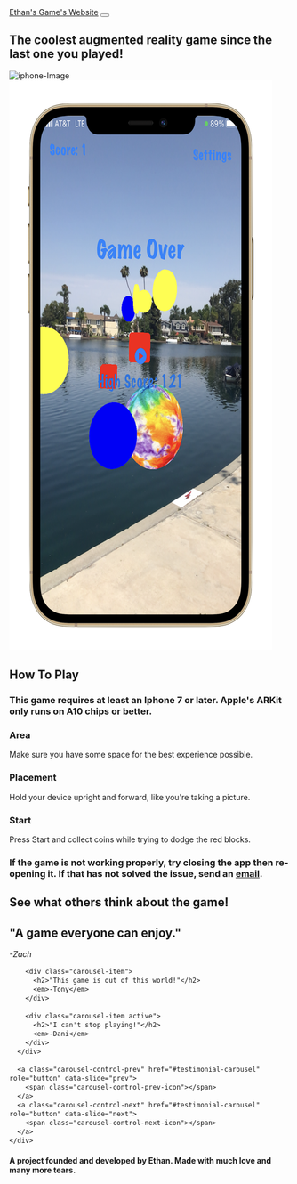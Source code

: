 
<html lang="en" dir="ltr">

<head>
  <meta charset="utf-8">
  <title>Ethan's Game's Website</title>
  <link href="https://cdn.jsdelivr.net/npm/bootstrap@5.0.2/dist/css/bootstrap.min.css" rel="stylesheet" integrity="sha384-EVSTQN3/azprG1Anm3QDgpJLIm9Nao0Yz1ztcQTwFspd3yD65VohhpuuCOmLASjC" crossorigin="anonymous">
  <link rel="stylesheet" href="styles.css">
  <script src="https://kit.fontawesome.com/c954086212.js" crossorigin="anonymous"></script>
  <script src="https://code.jquery.com/jquery-3.4.1.slim.min.js" integrity="sha384-J6qa4849blE2+poT4WnyKhv5vZF5SrPo0iEjwBvKU7imGFAV0wwj1yYfoRSJoZ+n" crossorigin="anonymous"></script>
  <script src="https://cdn.jsdelivr.net/npm/popper.js@1.16.0/dist/umd/popper.min.js" integrity="sha384-Q6E9RHvbIyZFJoft+2mJbHaEWldlvI9IOYy5n3zV9zzTtmI3UksdQRVvoxMfooAo" crossorigin="anonymous"></script>
  <script src="https://stackpath.bootstrapcdn.com/bootstrap/4.4.1/js/bootstrap.min.js" integrity="sha384-wfSDF2E50Y2D1uUdj0O3uMBJnjuUD4Ih7YwaYd1iqfktj0Uod8GCExl3Og8ifwB6" crossorigin="anonymous"></script>
</head>

<body>
  <section class="title">
    <div class="container-fluid">
      <nav class="navbar navbar-expand-lg navbar-dark">
        <a class="navbar-brand" href="">Ethan's Game's Website</a>
        <button class="navbar-toggler" type="button" data-bs-toggle="collapse" data-bs-target="#navbarTogglerDemo02" aria-controls="navbarTogglerDemo02" aria-expanded="false" aria-label="Toggle navigation">
          <span class="navbar-toggler-icon"></span>
        </button>
        <div class="collapse navbar-collapse" id="navbarTogglerDemo02">
          <ul class="navbar-nav ms-auto">
        </div>
      </nav>
      <div class="row">
        <div class="col-lg-6">
          <h1>The coolest augmented reality game since the last one you played!</h1>
        </div>
        <div class="col-lg-6">
          <img class="img" src="images/gameImage.png" alt="iphone-Image">
          <img class="img" src="images/iphoneImage2.png" alt="iphone-Image-2"
        </div>
      </div>
    </div>
  </section>

  <section class="app-info">
    <h1 class="HowToPlay">How To Play</h1>
    <h3 class="disclaimer">This game requires at least an Iphone 7 or later. Apple's ARKit only runs on A10 chips or better.</h3>
    <div class="row">
      <div class="feature-box col-lg-4">
        <h3>Area</h3>
        <p>Make sure you have some space for the best experience possible.</p>
      </div>
      <div class="feature-box col-lg-4">
        <h3>Placement</h3>
        <p>Hold your device upright and forward, like you're taking a picture.</p>
      </div>
      <div class="feature-box col-lg-4">
        <h3>Start</h3>
        <p>Press Start and collect coins while trying to dodge the red blocks.</p>
      </div>
    </div>
    <div>
      <h3 class="help">If the game is not working properly, try closing the app then re-opening it. If that has not solved the issue, send an <a href="contact.html">email</a>.</h3>
    </div>
  </section>

  <section class="reviews">
    <h1 class="reviewsTitle">See what others think about the game!</h1>
    <div id="testimonial-carousel" class="carousel slide" date-bs-ride="carousel">
      <div class="carousel-inner">
        <div class="carousel-item">
          <h2>"A game everyone can enjoy."</h2>
          <em>-Zach</em>
        </div>

        <div class="carousel-item">
          <h2>"This game is out of this world!"</h2>
          <em>-Tony</em>
        </div>

        <div class="carousel-item active">
          <h2>"I can't stop playing!"</h2>
          <em>-Dani</em>
        </div>
      </div>

      <a class="carousel-control-prev" href="#testimonial-carousel" role="button" data-slide="prev">
        <span class="carousel-control-prev-icon"></span>
      </a>
      <a class="carousel-control-next" href="#testimonial-carousel" role="button" data-slide="next">
        <span class="carousel-control-next-icon"></span>
      </a>
    </div>


  </section>

  <section class="index">
    <div class="row">
    </div>
    <h4 class="ending">A project founded and developed by Ethan. Made with much love and many more tears.</h4>
  </section>

</body>

</html>
